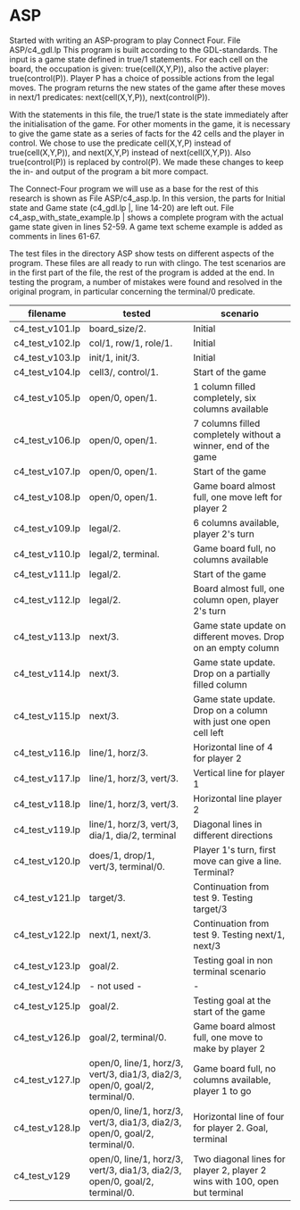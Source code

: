 # ASP
Started with writing an ASP-program to play Connect Four. 
File ASP/c4_gdl.lp
This program is built according to the GDL-standards. The input is a game state defined in true/1 statements. For each cell on the board, the occupation is given: true(cell(X,Y,P)), also the active player: true(control(P)).  Player P has a choice of possible actions from the legal moves. The program returns the new states of the game after these moves in next/1 predicates: next(cell(X,Y,P)), next(control(P)).

With the statements in this file, the true/1 state is the state immediately after the initialisation of the game. For other moments in the game, it is necessary to give the game state as a series of facts for the 42 cells and the player in control. We chose to use the predicate cell(X,Y,P) instead of true(cell(X,Y,P)), and next(X,Y,P) instead of next(cell(X,Y,P)).  Also true(control(P)) is replaced by control(P).  We made these changes to keep the in- and output of the program a bit more compact. 

The Connect-Four program we will use as a base for the rest of this research is shown as 
File ASP/c4_asp.lp. In this version, the parts for Initial state and Game state (c4_gdl.lp |, line 14-20) are left out. File c4_asp_with_state_example.lp | shows a complete program with the actual game state given in lines 52-59. A game text scheme example is added as comments in lines 61-67. 

The test files in the directory ASP show tests on different aspects of the program. These files are all ready to run with clingo. The test scenarios are in the first part of the file, the rest of the program is added at the end. In testing the program, a number of mistakes were found and resolved in the original program, in particular concerning the terminal/0 predicate.


| filename | tested | scenario |
|----------|--------|----------|
| c4_test_v101.lp | board_size/2. | Initial |
| c4_test_v102.lp | col/1, row/1, role/1. | Initial |
| c4_test_v103.lp | init/1, init/3. |Initial || 
| c4_test_v104.lp | cell3/, control/1. | Start of the game |
| c4_test_v105.lp | open/0, open/1. | 1 column filled completely, six columns available |
| c4_test_v106.lp | open/0, open/1. | 7 columns filled completely without a winner, end of the game |
| c4_test_v107.lp | open/0, open/1.| Start of the game |
| c4_test_v108.lp | open/0, open/1.| Game board almost full, one move left for player 2 |
| c4_test_v109.lp | legal/2.| 6 columns available, player 2's turn |
| c4_test_v110.lp | legal/2, terminal.| Game board full, no columns available |
| c4_test_v111.lp | legal/2.|  Start of the game |
| c4_test_v112.lp | legal/2.| Board almost full, one column open, player 2's turn |
| c4_test_v113.lp | next/3.| Game state update on different moves. Drop on an empty column |
| c4_test_v114.lp | next/3.| Game state update. Drop on a partially filled column |
| c4_test_v115.lp | next/3.| Game state update. Drop on a column with just one open cell left | 
| c4_test_v116.lp | line/1, horz/3.| Horizontal line of 4 for player 2 |
| c4_test_v117.lp | line/1, horz/3, vert/3.| Vertical line for player 1 |
| c4_test_v118.lp | line/1, horz/3, vert/3.| Horizontal line player 2 |
| c4_test_v119.lp | line/1, horz/3, vert/3, dia/1, dia/2, terminal| Diagonal lines in different directions |
| c4_test_v120.lp | does/1, drop/1, vert/3, terminal/0.| Player 1's turn, first move can give a line. Terminal? |
| c4_test_v121.lp | target/3.| Continuation from test 9. Testing target/3 |
| c4_test_v122.lp | next/1, next/3.| Continuation from test 9. Testing next/1, next/3 |
| c4_test_v123.lp | goal/2.| Testing goal in non terminal scenario |
| c4_test_v124.lp | - not used -| - |
| c4_test_v125.lp | goal/2.| Testing goal at the start of the game |
| c4_test_v126.lp | goal/2, terminal/0.| Game board almost full, one move to make by player 2 |
| c4_test_v127.lp | open/0, line/1, horz/3, vert/3, dia1/3, dia2/3, open/0, goal/2, terminal/0.| Game board full, no columns available, player 1 to go |
| c4_test_v128.lp | open/0, line/1, horz/3, vert/3, dia1/3, dia2/3, open/0, goal/2, terminal/0.| Horizontal line of four for player 2. Goal, terminal |
| c4_test_v129 | open/0, line/1, horz/3, vert/3, dia1/3, dia2/3, open/0, goal/2, terminal/0.| Two diagonal lines for player 2, player 2 wins with 100, open but terminal |

